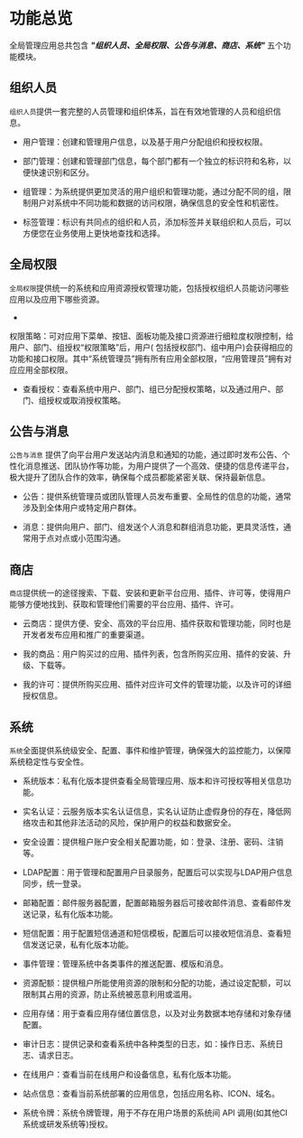 功能总览
===

全局管理应用总共包含 ***"组织人员、全局权限、公告与消息、商店、系统"*** 五个功能模块。

## 组织人员

`组织人员`提供一套完整的人员管理和组织体系，旨在有效地管理的人员和组织信息。

- 用户管理：创建和管理用户信息，以及基于用户分配组织和授权权限。

- 部门管理：创建和管理部门信息，每个部门都有一个独立的标识符和名称，以便快速识别和区分。

- 组管理：为系统提供更加灵活的用户组织和管理功能，通过分配不同的组，限制用户对系统中不同功能和数据的访问权限，确保信息的安全性和机密性。

- 标签管理：标识有共同点的组织和人员，添加标签并关联组织和人员后，可以方便您在业务使用上更快地查找和选择。

## 全局权限

`全局权限`提供统一的系统和应用资源授权管理功能，包括授权组织人员能访问哪些应用以及应用下哪些资源。

-
权限策略：可对应用下菜单、按钮、面板功能及接口资源进行细粒度权限控制，给用户、部门、组授权“权限策略”后，用户(
包括授权部门、组中用户)会获得相应的功能和接口权限。其中“系统管理员”拥有所有应用全部权限，“应用管理员”拥有对应应用全部权限。

- 查看授权：查看系统中用户、部门、组已分配授权策略，以及通过用户、部门、组授权或取消授权策略。

## 公告与消息

`公告与消息`
提供了向平台用户发送站内消息和通知的功能，通过即时发布公告、个性化消息推送、团队协作等功能，为用户提供了一个高效、便捷的信息传递平台，极大提升了团队合作的效率，确保每个成员都能紧密关联、保持最新信息。

- 公告：提供系统管理员或团队管理人员发布重要、全局性的信息的功能，通常涉及到全体用户或特定用户群体。

- 消息：提供向用户、部门、组发送个人消息和群组消息功能，更具灵活性，通常用于点对点或小范围沟通。

## 商店

`商店`提供统一的途径搜索、下载、安装和更新平台应用、插件、许可等，使得用户能够方便地找到、获取和管理他们需要的平台应用、插件、许可。

- 云商店：提供方便、安全、高效的平台应用、插件获取和管理功能，同时也是开发者发布应用和推广的重要渠道。

- 我的商品：用户购买过的应用、插件列表，包含所购买应用、插件的安装、升级、下载等。

- 我的许可：提供所购买应用、插件对应许可文件的管理功能，以及许可的详细授权信息。

## 系统

`系统`全面提供系统级安全、配置、事件和维护管理，确保强大的监控能力，以保障系统稳定性与安全性。

- 系统版本：私有化版本提供查看全局管理应用、版本和许可授权等相关信息功能。

- 实名认证：云服务版本实名认证信息，实名认证防止虚假身份的存在，降低网络攻击和其他非法活动的风险，保护用户的权益和数据安全。

- 安全设置：提供租户账户安全相关配置功能，如：登录、注册、密码、注销等。

- LDAP配置：用于管理和配置用户目录服务，配置后可以实现与LDAP用户信息同步，统一登录。

- 邮箱配置：邮件服务器配置，配置邮箱服务器后可接收邮件消息、查看邮件发送记录，私有化版本功能。

- 短信配置：用于配置短信通道和短信模板，配置后可以接收短信消息、查看短信发送记录，私有化版本功能。

- 事件管理：管理系统中各类事件的推送配置、模版和消息。

- 资源配额：提供租户所能使用资源的限制和分配的功能，通过设定配额，可以限制其占用的资源，防止系统被恶意利用或滥用。

- 应用存储：用于查看应用存储位置信息，以及对业务数据本地存储和对象存储配置。

- 审计日志：提供记录和查看系统中各种类型的日志，如：操作日志、系统日志、请求日志。

- 在线用户：查看当前在线用户和设备信息，私有化版本功能。

- 站点信息：查看当前系统部署的应用信息，包括应用名称、ICON、域名。

- 系统令牌：系统令牌管理，用于不存在用户场景的系统间 API 调用(如其他CI系统或研发系统等)授权。


